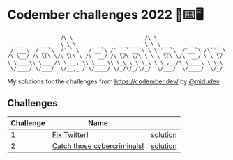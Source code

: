 # Codember challenges 2022 :raised_hands::keyboard::desktop_computer:

```
                 /\ \                       /\ \
  ___     ___    \_\ \      __     ___ ___  \ \ \____     __    _ __
 /'___\  / __`\  /'_` \   /'__`\ /' __` __`\ \ \ '__`\  /'__`\ /\`'__\
/\ \__/ /\ \L\ \/\ \L\ \ /\  __/ /\ \/\ \/\ \ \ \ \L\ \/\  __/ \ \ \/
\ \____\\ \____/\ \___,_\\ \____\\ \_\ \_\ \_\ \ \_,__/\ \____\ \ \_\
 \/____/ \/___/  \/__,_ / \/____/ \/_/\/_/\/_/  \/___/  \/____/  \/_/
```

My solutions for the challenges from https://codember.dev/ by [@midudev](https://github.com/midudev)

## Challenges

| Challenge | Name                                                   |                                          |
| --------- | ------------------------------------------------------ | ---------------------------------------- |
| 1         | [Fix Twitter!](./challenge01/README.md)                | [solution](./challenge01/challenge01.js) |
| 2         | [Catch those cybercriminals!](./challenge02/README.md) | [solution](./challenge02/challenge02.js) |
